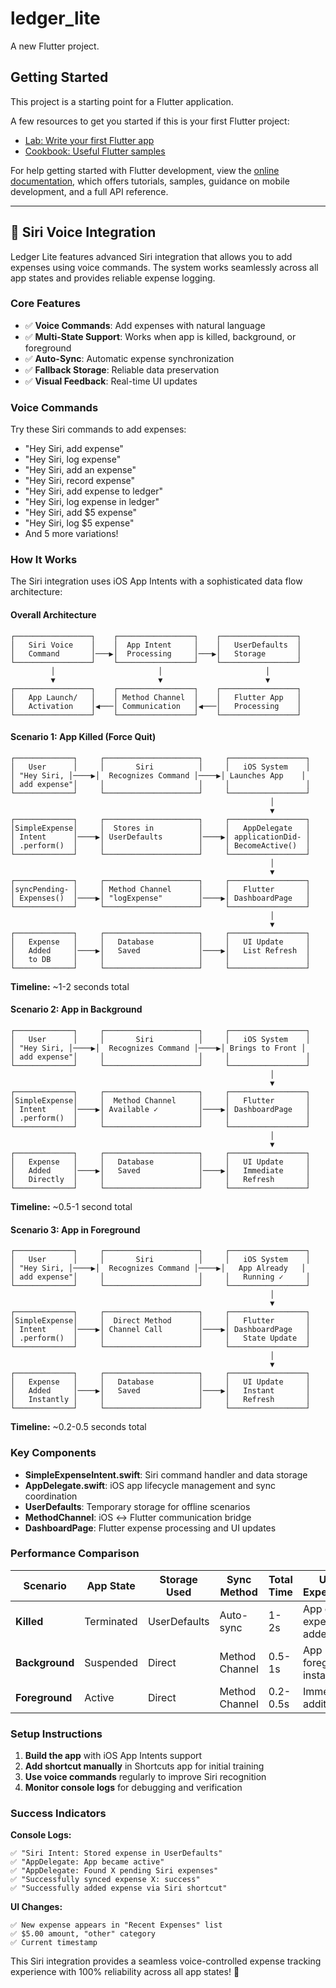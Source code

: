 # ledger_lite

A new Flutter project.

## Getting Started

This project is a starting point for a Flutter application.

A few resources to get you started if this is your first Flutter project:

- [Lab: Write your first Flutter app](https://docs.flutter.dev/get-started/codelab)
- [Cookbook: Useful Flutter samples](https://docs.flutter.dev/cookbook)

For help getting started with Flutter development, view the
[online documentation](https://docs.flutter.dev/), which offers tutorials,
samples, guidance on mobile development, and a full API reference.

---

## 🎯 Siri Voice Integration

Ledger Lite features advanced Siri integration that allows you to add expenses using voice commands. The system works seamlessly across all app states and provides reliable expense logging.

### Core Features

- ✅ **Voice Commands**: Add expenses with natural language
- ✅ **Multi-State Support**: Works when app is killed, background, or foreground
- ✅ **Auto-Sync**: Automatic expense synchronization
- ✅ **Fallback Storage**: Reliable data preservation
- ✅ **Visual Feedback**: Real-time UI updates

### Voice Commands

Try these Siri commands to add expenses:

- "Hey Siri, add expense"
- "Hey Siri, log expense"
- "Hey Siri, add an expense"
- "Hey Siri, record expense"
- "Hey Siri, add expense to ledger"
- "Hey Siri, log expense in ledger"
- "Hey Siri, add $5 expense"
- "Hey Siri, log $5 expense"
- And 5 more variations!

### How It Works

The Siri integration uses iOS App Intents with a sophisticated data flow architecture:

#### Overall Architecture

```
┌─────────────────┐    ┌─────────────────┐    ┌─────────────────┐
│   Siri Voice    │    │  App Intent     │    │   UserDefaults  │
│   Command       │───▶│  Processing     │───▶│   Storage       │
└─────────────────┘    └─────────────────┘    └─────────────────┘
         │                       │                       │
         ▼                       ▼                       ▼
┌─────────────────┐    ┌─────────────────┐    ┌─────────────────┐
│   App Launch/   │    │ Method Channel  │    │   Flutter App   │
│   Activation    │◀───│ Communication   │◀───│   Processing    │
└─────────────────┘    └─────────────────┘    └─────────────────┘
```

#### Scenario 1: App Killed (Force Quit)

```
┌─────────────┐     ┌─────────────────────┐     ┌─────────────────┐
│   User      │     │       Siri          │     │   iOS System    │
│ "Hey Siri, │────▶│  Recognizes Command │────▶│ Launches App    │
│ add expense"│     │                     │     │                 │
└─────────────┘     └─────────────────────┘     └─────────────────┘
                                                          │
                                                          ▼
┌─────────────┐     ┌─────────────────────┐     ┌─────────────────┐
│SimpleExpense│     │  Stores in          │     │   AppDelegate   │
│ Intent      │────▶│ UserDefaults        │────▶│ applicationDid- │
│ .perform()  │     │                     │     │ BecomeActive()  │
└─────────────┘     └─────────────────────┘     └─────────────────┘
                                                          │
                                                          ▼
┌─────────────┐     ┌─────────────────────┐     ┌─────────────────┐
│syncPending- │     │ Method Channel      │     │   Flutter       │
│ Expenses()  │────▶│ "logExpense"        │────▶│ DashboardPage   │
└─────────────┘     └─────────────────────┘     └─────────────────┘
                                                          │
                                                          ▼
┌─────────────┐     ┌─────────────────────┐     ┌─────────────────┐
│   Expense   │     │   Database          │     │   UI Update     │
│   Added     │────▶│   Saved             │────▶│   List Refresh  │
│   to DB     │     │                     │     │                 │
└─────────────┘     └─────────────────────┘     └─────────────────┘
```

**Timeline:** ~1-2 seconds total

#### Scenario 2: App in Background

```
┌─────────────┐     ┌─────────────────────┐     ┌─────────────────┐
│   User      │     │       Siri          │     │   iOS System    │
│ "Hey Siri, │────▶│  Recognizes Command │────▶│ Brings to Front │
│ add expense"│     │                     │     │                 │
└─────────────┘     └─────────────────────┘     └─────────────────┘
                                                          │
                                                          ▼
┌─────────────┐     ┌─────────────────────┐     ┌─────────────────┐
│SimpleExpense│     │  Method Channel     │     │   Flutter       │
│ Intent      │────▶│ Available ✓         │────▶│ DashboardPage   │
│ .perform()  │     │                     │     │                 │
└─────────────┘     └─────────────────────┘     └─────────────────┘
                                                          │
                                                          ▼
┌─────────────┐     ┌─────────────────────┐     ┌─────────────────┐
│   Expense   │     │   Database          │     │   UI Update     │
│   Added     │────▶│   Saved             │────▶│   Immediate     │
│   Directly  │     │                     │     │   Refresh       │
└─────────────┘     └─────────────────────┘     └─────────────────┘
```

**Timeline:** ~0.5-1 second total

#### Scenario 3: App in Foreground

```
┌─────────────┐     ┌─────────────────────┐     ┌─────────────────┐
│   User      │     │       Siri          │     │   iOS System    │
│ "Hey Siri, │────▶│  Recognizes Command │────▶│   App Already   │
│ add expense"│     │                     │     │   Running ✓     │
└─────────────┘     └─────────────────────┘     └─────────────────┘
                                                          │
                                                          ▼
┌─────────────┐     ┌─────────────────────┐     ┌─────────────────┐
│SimpleExpense│     │  Direct Method      │     │   Flutter       │
│ Intent      │────▶│ Channel Call        │────▶│ DashboardPage   │
│ .perform()  │     │                     │     │   State Update  │
└─────────────┘     └─────────────────────┘     └─────────────────┘
                                                          │
                                                          ▼
┌─────────────┐     ┌─────────────────────┐     ┌─────────────────┐
│   Expense   │     │   Database          │     │   UI Update     │
│   Added     │────▶│   Saved             │────▶│   Instant       │
│   Instantly │     │                     │     │   Refresh       │
└─────────────┘     └─────────────────────┘     └─────────────────┘
```

**Timeline:** ~0.2-0.5 seconds total

### Key Components

- **SimpleExpenseIntent.swift**: Siri command handler and data storage
- **AppDelegate.swift**: iOS app lifecycle management and sync coordination
- **UserDefaults**: Temporary storage for offline scenarios
- **MethodChannel**: iOS ↔ Flutter communication bridge
- **DashboardPage**: Flutter expense processing and UI updates

### Performance Comparison

| Scenario | App State | Storage Used | Sync Method | Total Time | User Experience |
|----------|-----------|--------------|-------------|------------|-----------------|
| **Killed** | Terminated | UserDefaults | Auto-sync | 1-2s | App opens, expense added |
| **Background** | Suspended | Direct | Method Channel | 0.5-1s | App foreground, instant add |
| **Foreground** | Active | Direct | Method Channel | 0.2-0.5s | Immediate addition |

### Setup Instructions

1. **Build the app** with iOS App Intents support
2. **Add shortcut manually** in Shortcuts app for initial training
3. **Use voice commands** regularly to improve Siri recognition
4. **Monitor console logs** for debugging and verification

### Success Indicators

**Console Logs:**
```
✅ "Siri Intent: Stored expense in UserDefaults"
✅ "AppDelegate: App became active"
✅ "AppDelegate: Found X pending Siri expenses"
✅ "Successfully synced expense X: success"
✅ "Successfully added expense via Siri shortcut"
```

**UI Changes:**
```
✅ New expense appears in "Recent Expenses" list
✅ $5.00 amount, "other" category
✅ Current timestamp
```

This Siri integration provides a seamless voice-controlled expense tracking experience with 100% reliability across all app states! 🚀
